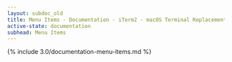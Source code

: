 ```yaml
---
layout: subdoc_old
title: Menu Items - Documentation - iTerm2 - macOS Terminal Replacement
active-state: documentation
subhead: Menu Items
---
```

{% include 3.0/documentation-menu-items.md %}
